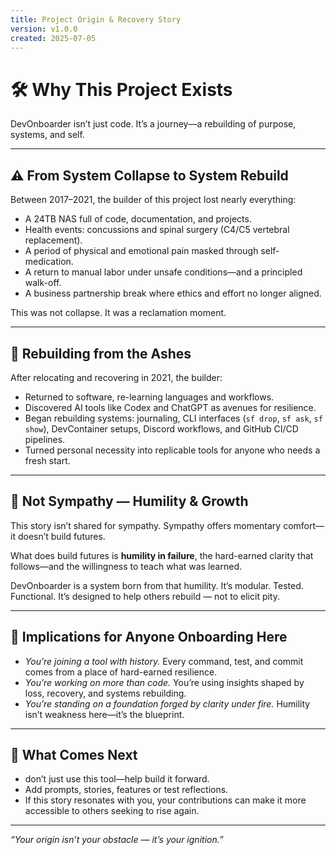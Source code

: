 ```yaml
---
title: Project Origin & Recovery Story
version: v1.0.0
created: 2025-07-05
---
```


# 🛠️ Why This Project Exists

DevOnboarder isn’t just code. It’s a journey—a rebuilding of purpose, systems, and self.

---

## ⚠️ From System Collapse to System Rebuild

Between 2017–2021, the builder of this project lost nearly everything:
- A 24TB NAS full of code, documentation, and projects.
- Health events: concussions and spinal surgery (C4/C5 vertebral replacement).
- A period of physical and emotional pain masked through self-medication.
- A return to manual labor under unsafe conditions—and a principled walk-off.
- A business partnership break where ethics and effort no longer aligned.

This was not collapse. It was a reclamation moment.

---

## 🔄 Rebuilding from the Ashes

After relocating and recovering in 2021, the builder:
- Returned to software, re-learning languages and workflows.
- Discovered AI tools like Codex and ChatGPT as avenues for resilience.
- Began rebuilding systems: journaling, CLI interfaces (`sf drop`, `sf ask`, `sf show`), DevContainer setups, Discord workflows, and GitHub CI/CD pipelines.
- Turned personal necessity into replicable tools for anyone who needs a fresh start.

---

## 🧭 Not Sympathy — Humility & Growth

This story isn’t shared for sympathy. Sympathy offers momentary comfort—it doesn’t build futures.

What does build futures is **humility in failure**, the hard-earned clarity that follows—and the willingness to teach what was learned.

DevOnboarder is a system born from that humility. It’s modular. Tested. Functional. It’s designed to help others rebuild — not to elicit pity.

---

## 📘 Implications for Anyone Onboarding Here

- *You’re joining a tool with history.* Every command, test, and commit comes from a place of hard-earned resilience.
- *You’re working on more than code.* You’re using insights shaped by loss, recovery, and systems rebuilding.
- *You’re standing on a foundation forged by clarity under fire.* Humility isn’t weakness here—it’s the blueprint.

---

## 🚀 What Comes Next

- don’t just use this tool—help build it forward.
- Add prompts, stories, features or test reflections.
- If this story resonates with you, your contributions can make it more accessible to others seeking to rise again.

---

*“Your origin isn’t your obstacle — it’s your ignition.”*
